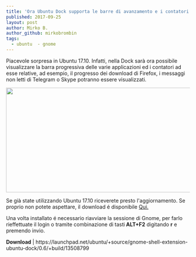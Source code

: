 ```yaml
---
title: 'Ora Ubuntu Dock supporta le barre di avanzamento e i contatori notifiche'
published: 2017-09-25
layout: post
author: Mirko B.
author_github: mirkobrombin
tags:
  - ubuntu  - gnome
---
```

<p>Piacevole sorpresa in Ubuntu 17.10. Infatti, nella Dock sarà ora possibile&nbsp; visualizzare la barra progressiva delle varie applicazioni ed i contatori ad esse relative,&nbsp;ad&nbsp;esempio, il progresso dei download di Firefox, i messaggi non letti di Telegram o Skype potranno essere visualizzati.</p><p><img class=" size-full wp-image-157" alt="" height="286" src="https://linuxhub.it/wordpress/wp-content/uploads/2017/09/ubuntu-dock-progress-bar-badge-1.png" width="554" /></p><p>Se già state utilizzando Ubuntu 17.10 riceverete presto l'aggiornamento. Se&nbsp; proprio non potete aspettare, il download é disponibile <a href="https://launchpad.net/ubuntu/+source/gnome-shell-extension-ubuntu-dock/0.6/+build/13508799">Qui.</a></p><p>Una volta installato é necessario riavviare la sessione di Gnome, per farlo rieffettuate il login o tramite combinazione di tasti<strong> ALT+F2</strong> digitando <strong>r</strong> e premendo invio.</p><p><strong>Download</strong> |&nbsp;https://launchpad.net/ubuntu/+source/gnome-shell-extension-ubuntu-dock/0.6/+build/13508799</p>